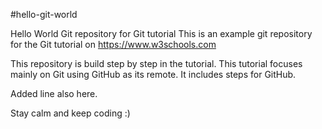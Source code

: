 #hello-git-world

Hello World Git repository for Git tutorial
This is an example git repository for the Git tutorial on https://www.w3schools.com

This repository is build step by step in the tutorial. This tutorial focuses mainly on Git using GitHub as its remote.
It includes steps for GitHub.

Added line also here.

Stay calm and keep coding :)
